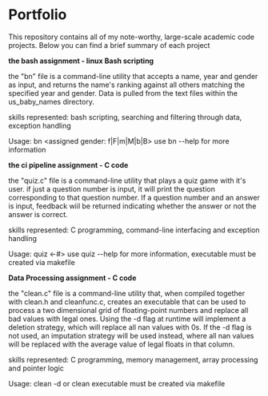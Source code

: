 # Portfolio
This repository contains all of my note-worthy, large-scale academic code projects. Below you can find a brief summary of each project

**the bash assignment - linux Bash scripting**

the "bn" file is a command-line utility that accepts a name, year and gender as input, and returns the name's ranking against all others matching the specified year and gender. Data is pulled from the text files within the us_baby_names directory.

skills represented: bash scripting, searching and filtering through data, exception handling 

Usage: bn <year> <assigned gender: f|F|m|M|b|B>
use bn --help for more information


**the ci pipeline assignment - C code**

the "quiz.c" file is a command-line utility that plays a quiz game with it's user. if just a question number is input, it will print the question corresponding to that question number. If a question number and an answer is input, feedback wiil be returned indicating whether the answer or not the answer is correct. 

skills represented: C programming, command-line interfacing and exception handling 

Usage: quiz <-#> <answer>
use quiz --help for more information, executable must be created via makefile


**Data Processing assignment - C code**

the "clean.c" file is a command-line utility that, when compiled together with clean.h and cleanfunc.c, creates an executable that can be used to process a two dimensional grid of floating-point numbers and replace all bad values with legal ones. Using the -d flag at runtime will implement a deletion strategy, which will replace all nan values with 0s. If the -d flag is not used, an imputation strategy will be used instead, where all nan values will be replaced with the average value of legal floats in that column.

skills represented: C programming, memory management, array processing and pointer logic

Usage: clean -d <file> or clean <file>
executable must be created via makefile 
